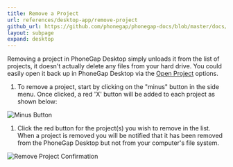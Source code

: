 ```yaml
---
title: Remove a Project
url: references/desktop-app/remove-project
github_url: https://github.com/phonegap/phonegap-docs/blob/master/docs/3-references/desktop-app/6-remove-project.html.md
layout: subpage
expand: desktop
---
```


Removing a project in PhoneGap Desktop simply unloads it from the list of projects, it doesn't actually delete any files from your hard drive. You could easily open it back up in PhoneGap Desktop via the [Open Project](/references/desktop-app/open-project) options.

1. To remove a project, start by clicking on the "minus" button in the side menu. Once clicked, a red 'X' button will be added to each project as shown below:

  ![Minus Button](/images/docs-minus-button.png)

1. Click the red button for the project(s) you wish to remove in the list. When a project is removed you will be notified that it has been removed from the PhoneGap Desktop but not from your computer's file system.

  ![Remove Project Confirmation](/images/docs-remove-notification.png)
